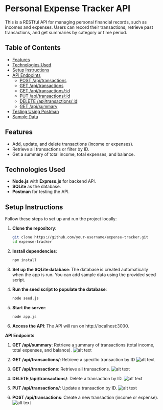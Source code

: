 # Personal Expense Tracker API

This is a RESTful API for managing personal financial records, such as incomes and expenses. Users can record their transactions, retrieve past transactions, and get summaries by category or time period.

## Table of Contents

- [Features](#features)
- [Technologies Used](#technologies-used)
- [Setup Instructions](#setup-instructions)
- [API Endpoints](#api-endpoints)
  - [POST /api/transactions](#post-apitransactions)
  - [GET /api/transactions](#get-apitransactions)
  - [GET /api/transactions/:id](#get-apitransactionsid)
  - [PUT /api/transactions/:id](#put-apitransactionsid)
  - [DELETE /api/transactions/:id](#delete-apitransactionsid)
  - [GET /api/summary](#get-apisummary)
- [Testing Using Postman](#testing-using-postman)
- [Sample Data](#sample-data)

## Features

- Add, update, and delete transactions (income or expenses).
- Retrieve all transactions or filter by ID.
- Get a summary of total income, total expenses, and balance.

## Technologies Used

- **Node.js** with **Express.js** for backend API.
- **SQLite** as the database.
- **Postman** for testing the API.

## Setup Instructions

Follow these steps to set up and run the project locally:

1. **Clone the repository**:
   ```bash
   git clone https://github.com/your-username/expense-tracker.git
   cd expense-tracker

2. **Install dependencies**:
    ```bash
    npm install

3. **Set up the SQLite database**: 
    The database is created automatically when the app is run. You can add sample data using the provided seed script.

4. **Run the seed script to populate the database**:
    ```bash
    node seed.js

5. **Start the server**:
    ```bash
    node app.js

6. **Access the API**: 
    The API will run on http://localhost:3000.

**API Endpoints**

1. **GET /api/summary**:
Retrieve a summary of transactions (total income, total expenses, and balance).
![alt text](image.png)

2. **GET /api/transactions/**:
Retrieve a specific transaction by ID
![alt text](image-1.png)

3. **GET /api/transactions**:
Retrieve all transactions.
![alt text](image-2.png)

4. **DELETE /api/transactions/**:
Delete a transaction by ID.
![alt text](image-3.png)

5. **PUT /api/transactions/**:
Update a transaction by ID.
![alt text](image-4.png)

6. **POST /api/transactions**:
Create a new transaction (income or expense).
![alt text](image-5.png)



